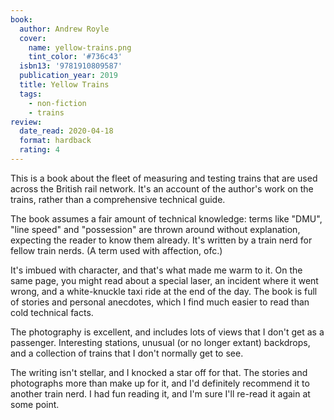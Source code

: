 ```yaml
---
book:
  author: Andrew Royle
  cover:
    name: yellow-trains.png
    tint_color: '#736c43'
  isbn13: '9781910809587'
  publication_year: 2019
  title: Yellow Trains
  tags:
    - non-fiction
    - trains
review:
  date_read: 2020-04-18
  format: hardback
  rating: 4
---
```


This is a book about the fleet of measuring and testing trains that are used across the British rail network.
It's an account of the author's work on the trains, rather than a comprehensive technical guide.

The book assumes a fair amount of technical knowledge: terms like "DMU", "line speed" and "possession" are thrown around without explanation, expecting the reader to know them already.
It's written by a train nerd for fellow train nerds.
(A term used with affection, ofc.)

It's imbued with character, and that's what made me warm to it.
On the same page, you might read about a special laser, an incident where it went wrong, and a white-knuckle taxi ride at the end of the day.
The book is full of stories and personal anecdotes, which I find much easier to read than cold technical facts.

The photography is excellent, and includes lots of views that I don't get as a passenger.
Interesting stations, unusual (or no longer extant) backdrops, and a collection of trains that I don't normally get to see.

The writing isn't stellar, and I knocked a star off for that.
The stories and photographs more than make up for it, and I'd definitely recommend it to another train nerd.
I had fun reading it, and I'm sure I'll re-read it again at some point.